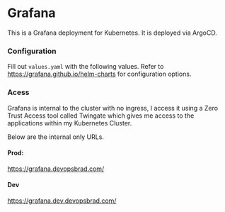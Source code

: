 # Grafana

This is a Grafana deployment for Kubernetes. It is deployed via ArgoCD.

### Configuration

Fill out `values.yaml` with the following values.
Refer to https://grafana.github.io/helm-charts for configuration options.

### Acess

Grafana is internal to the cluster with no ingress, I access it using a Zero Trust Access tool called Twingate which gives me access to the applications within my Kubernetes Cluster.

Below are the internal only URLs.

#### Prod:
https://grafana.devopsbrad.com/

#### Dev
https://grafana.dev.devopsbrad.com/